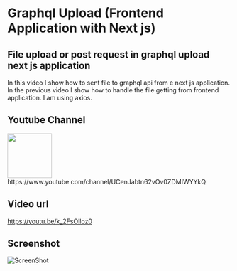 # Graphql Upload (Frontend Application with Next js)
## File upload or post request in graphql upload next js application
In this video I show how to sent file to graphql api from e next js application. In the previous video I show how to handle the file getting from frontend application. I am using axios.

## Youtube Channel
<img src="https://lh3.googleusercontent.com/d/1TahrzXTmSlN2KDtcZ3lamaJjOLmjqGAM" width="100">
https://www.youtube.com/channel/UCenJabtn62vOv0ZDMIWYYkQ

## Video url
https://youtu.be/k_2FsOlloz0

## Screenshot
![ScreenShot](https://lh3.googleusercontent.com/d/1YY5r4qinQ4O_-Cxv_VcU1Ju39gZyO2vJ)
